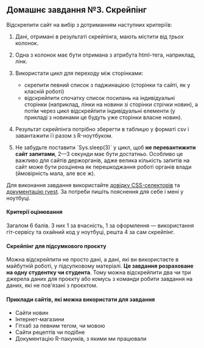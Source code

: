Домашнє завдання №3. Скрейпінг
------------------------------

Відскрепити сайт на вибір з дотриманням наступних критеріїв:

1.  Дані, отримані в результаті скрейпінга, мають містити від *трьох*
    колонок.
2.  Одна з колонок має бути отримана з атрибута html-тега, наприклад,
    лінк.
3.  Використати цикл для переходу між сторінками:  
    *  скрепити певний список з паджинацією (сторінки та сайті, як у
        класній роботі)  
    *  відскрейпити спочатку список посилань на індивідуальні сторінки
        (наприклад, лінки на новини зі сторінки стрічки новин), а потім
        через цикл відскрейпити індивідуальні елементи (у прикладі з
        новинами це будуть уже сторінки власне новин).  

4.  Результат скрейпінга потрібно зберегти в таблицю у форматі csv і
    завантажити її разом з R-ноутбуком.
5.  Не забудьте поставити \`Sys.sleep(3)\` у цикл, щоб **не
    перевантижити сайт запитами**, 2—3 секунди має бути достатньо.
    Особливо це важливо для сайтів держорганів, адже велика кількість
    запитів на сайт може бути розцінена як перешкоджання роботі органів
    влади (ймовірність мала, але все ж).

Для виконання завдання використайте [довідку
CSS-селекторів](https://www.w3schools.com/cssref/css_selectors.asp) та
[документацію rvest](https://rvest.tidyverse.org/). За потреби пишіть
пояснення для себе і мені у ноутбуці.

#### Критерії оцінювання

Загалом 6 балів. З них 1 за вчасність, 1 за оформлення — використання
гіт-сервісу та охайний код у ноутбуці, решта 4 за сам скрейпінг.

#### Скрейпінг для підсумкового проєкту

Можна відскрейпити не просто дані, а дані, які ви використаєте в
майбутній роботі, у підсупковому матеріалі. **Це завдання розраховане на
одну студентку чи студента**. Тому можна відскрейпити два чи три джерела
даних для проєкту або комусь з команди робити завдання на даних, які не
пов'язані з проєктом.

#### Приклади сайтів, які можна використати для завдання

* Сайти новин
* Інтернет-магазини
* Гітхаб за певним тегом, чи мовою
* Сайти рецептів чи подібне
* Документацію R-пакунків, з якими ми працювали
